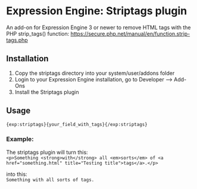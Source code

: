 # Expression Engine: Striptags plugin

An add-on for Expression Engine 3 or newer to remove HTML tags with the PHP strip_tags() function: https://secure.php.net/manual/en/function.strip-tags.php

## Installation

1. Copy the striptags directory into your system/user/addons folder
2. Login to your Expression Engine installation, go to Developer --> Add-Ons 
3. Install the Striptags plugin

## Usage

```{exp:striptags}{your_field_with_tags}{/exp:striptags}```

### Example: 

The striptags plugin will turn this:    
```<p>Something <strong>with</strong> all <em>sorts</em> of <a href="something.html" title="Testing title">tags</a>.</p>```

into this:    
```Something with all sorts of tags. ```
